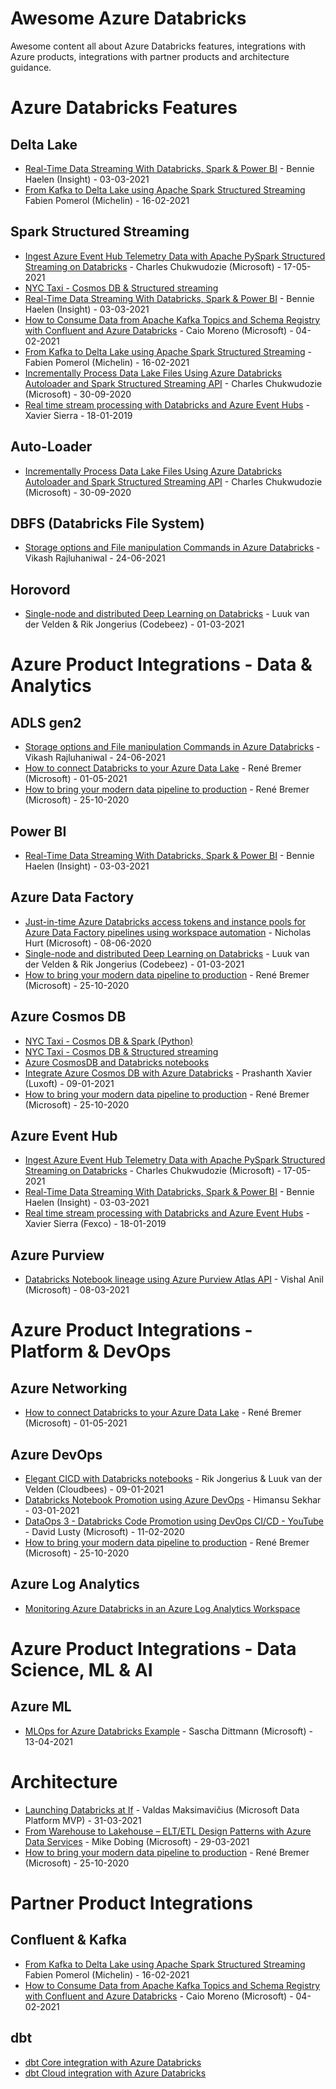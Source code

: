# Awesome Azure Databricks

Awesome content all about Azure Databricks features, integrations with Azure products, integrations with partner products and architecture guidance.

# Azure Databricks Features

## Delta Lake

- [Real-Time Data Streaming With Databricks, Spark & Power BI](https://www.insight.com/en_US/content-and-resources/tech-tutorials/real-time-data-streaming-with-databricks-spark-and-power-bi.html) - Bennie Haelen (Insight) - 03-03-2021
- [From Kafka to Delta Lake using Apache Spark Structured Streaming](https://blogit.michelin.io/kafka-to-delta-lake-using-apache-spark-streaming-avro/) Fabien Pomerol (Michelin) - 16-02-2021

## Spark Structured Streaming

- [Ingest Azure Event Hub Telemetry Data with Apache PySpark Structured Streaming on Databricks](https://chinnychukwudozie.com/2021/05/17/ingest-azure-event-hub-telemetry-data-with-apache-pyspark-structured-streaming-on-databricks/) - Charles Chukwudozie (Microsoft) - 17-05-2021
- [NYC Taxi - Cosmos DB & Structured streaming](https://github.com/Azure/azure-sdk-for-java/blob/main/sdk/cosmos/azure-cosmos-spark_3-1_2-12/Samples/Python/NYC-Taxi-Data/02_StructuredStreaming.ipynb)
- [Real-Time Data Streaming With Databricks, Spark & Power BI](https://www.insight.com/en_US/content-and-resources/tech-tutorials/real-time-data-streaming-with-databricks-spark-and-power-bi.html) - Bennie Haelen (Insight) - 03-03-2021
- [How to Consume Data from Apache Kafka Topics and Schema Registry with Confluent and Azure Databricks](https://www.confluent.io/blog/consume-avro-data-from-kafka-topics-and-secured-schema-registry-with-databricks-confluent-cloud-on-azure/) - Caio Moreno (Microsoft) - 04-02-2021
- [From Kafka to Delta Lake using Apache Spark Structured Streaming](https://blogit.michelin.io/kafka-to-delta-lake-using-apache-spark-streaming-avro/) - Fabien Pomerol (Michelin) - 16-02-2021
- [Incrementally Process Data Lake Files Using Azure Databricks Autoloader and Spark Structured Streaming API](https://chinnychukwudozie.com/2020/09/30/incrementally-process-data-lake-files-using-azure-databricks-autoloader-and-spark-structured-streaming-api/) - Charles Chukwudozie (Microsoft) - 30-09-2020 
- [Real time stream processing with Databricks and Azure Event Hubs](https://techblog.fexcofts.com/2019/01/18/real-time-stream-processing-with-databricks-and-azure-event-hubs/) - Xavier Sierra - 18-01-2019

## Auto-Loader

- [Incrementally Process Data Lake Files Using Azure Databricks Autoloader and Spark Structured Streaming API](https://chinnychukwudozie.com/2020/09/30/incrementally-process-data-lake-files-using-azure-databricks-autoloader-and-spark-structured-streaming-api/) - Charles Chukwudozie (Microsoft) - 30-09-2020 

## DBFS (Databricks File System)

- [Storage options and File manipulation Commands in Azure Databricks](https://www.analyticsvidhya.com/blog/2021/06/storage-options-and-file-manipulation-commands-in-azure-databricks/) - Vikash Rajluhaniwal - 24-06-2021

## Horovord

- [Single-node and distributed Deep Learning on Databricks](https://codebeez.nl/blogs/single-node-and-distributed-deep-learning-databricks/) - Luuk van der Velden & Rik Jongerius (Codebeez) - 01-03-2021

# Azure Product Integrations - Data & Analytics

## ADLS gen2

- [Storage options and File manipulation Commands in Azure Databricks](https://www.analyticsvidhya.com/blog/2021/06/storage-options-and-file-manipulation-commands-in-azure-databricks/) - Vikash Rajluhaniwal - 24-06-2021
- [How to connect Databricks to your Azure Data Lake](https://towardsdatascience.com/how-to-connect-databricks-to-your-azure-data-lake-ff499f4ca1c) - René Bremer (Microsoft) - 01-05-2021
- [How to bring your modern data pipeline to production](https://towardsdatascience.com/how-to-bring-your-modern-data-pipeline-to-production-2f14e42ac200) - René Bremer (Microsoft) - 25-10-2020

## Power BI

- [Real-Time Data Streaming With Databricks, Spark & Power BI](https://www.insight.com/en_US/content-and-resources/tech-tutorials/real-time-data-streaming-with-databricks-spark-and-power-bi.html) - Bennie Haelen (Insight) - 03-03-2021

## Azure Data Factory
 - [Just-in-time Azure Databricks access tokens and instance pools for Azure Data Factory pipelines using workspace automation](https://medium.com/microsoftazure/just-in-time-azure-databricks-access-tokens-and-instance-pools-for-azure-data-factory-pipelines-d1f8d1b6d28c) - Nicholas Hurt (Microsoft) - 08-06-2020
- [Single-node and distributed Deep Learning on Databricks](https://codebeez.nl/blogs/single-node-and-distributed-deep-learning-databricks/) - Luuk van der Velden & Rik Jongerius (Codebeez) - 01-03-2021
- [How to bring your modern data pipeline to production](https://towardsdatascience.com/how-to-bring-your-modern-data-pipeline-to-production-2f14e42ac200) - René Bremer (Microsoft) - 25-10-2020

## Azure Cosmos DB

- [NYC Taxi - Cosmos DB & Spark (Python)](https://github.com/Azure/azure-sdk-for-java/blob/main/sdk/cosmos/azure-cosmos-spark_3-1_2-12/Samples/Python/NYC-Taxi-Data/01_Batch.ipynb)
- [NYC Taxi - Cosmos DB & Structured streaming](https://github.com/Azure/azure-sdk-for-java/blob/main/sdk/cosmos/azure-cosmos-spark_3-1_2-12/Samples/Python/NYC-Taxi-Data/02_StructuredStreaming.ipynb)
- [Azure CosmosDB and Databricks notebooks](https://github.com/Azure/azure-cosmosdb-spark#using-databricks-notebooks)
- [Integrate Azure Cosmos DB with Azure Databricks](https://towardsdatascience.com/revealed-a-ridiculously-easy-way-to-integrate-azure-cosmos-db-with-azure-databricks-4314cce0259b) - Prashanth Xavier (Luxoft) - 09-01-2021
- [How to bring your modern data pipeline to production](https://towardsdatascience.com/how-to-bring-your-modern-data-pipeline-to-production-2f14e42ac200) - René Bremer (Microsoft) - 25-10-2020

## Azure Event Hub

- [Ingest Azure Event Hub Telemetry Data with Apache PySpark Structured Streaming on Databricks](https://chinnychukwudozie.com/2021/05/17/ingest-azure-event-hub-telemetry-data-with-apache-pyspark-structured-streaming-on-databricks/) - Charles Chukwudozie (Microsoft) - 17-05-2021
- [Real-Time Data Streaming With Databricks, Spark & Power BI](https://www.insight.com/en_US/content-and-resources/tech-tutorials/real-time-data-streaming-with-databricks-spark-and-power-bi.html) - Bennie Haelen (Insight) - 03-03-2021
- [Real time stream processing with Databricks and Azure Event Hubs](https://techblog.fexcofts.com/2019/01/18/real-time-stream-processing-with-databricks-and-azure-event-hubs/) - Xavier Sierra (Fexco) - 18-01-2019

## Azure Purview

- [Databricks Notebook lineage using Azure Purview Atlas API](https://techcommunity.microsoft.com/t5/azure-purview/march-ahead-with-azure-purview-unify-all-your-data-using-apache/ba-p/2185411) - Vishal Anil (Microsoft) - 08-03-2021

# Azure Product Integrations - Platform & DevOps

## Azure Networking

- [How to connect Databricks to your Azure Data Lake](https://towardsdatascience.com/how-to-connect-databricks-to-your-azure-data-lake-ff499f4ca1c) - René Bremer (Microsoft) - 01-05-2021

## Azure DevOps

- [Elegant CICD with Databricks notebooks](https://codebeez.nl/blogs/elegant-cicd-databricks-notebooks/) - Rik Jongerius & Luuk van der Velden (Cloudbees) - 09-01-2021
- [Databricks Notebook Promotion using Azure DevOps](https://medium.com/road-to-data-engineering/databricks-notebook-promotion-using-azure-devops-5f3da5306751) - Himansu Sekhar - 03-01-2021
- [DataOps 3 - Databricks Code Promotion using DevOps CI/CD - YouTube](https://www.youtube.com/watch?v=R7tJZelEt-Q&t=172s) - David Lusty (Microsoft) - 11-02-2020
- [How to bring your modern data pipeline to production](https://towardsdatascience.com/how-to-bring-your-modern-data-pipeline-to-production-2f14e42ac200) - René Bremer (Microsoft) - 25-10-2020

## Azure Log Analytics

- [Monitoring Azure Databricks in an Azure Log Analytics Workspace](https://github.com/mspnp/spark-monitoring)

# Azure Product Integrations - Data Science, ML & AI

## Azure ML

- [MLOps for Azure Databricks Example](https://github.com/SaschaDittmann/MLOps-Databricks) - Sascha Dittmann (Microsoft) - 13-04-2021

# Architecture

- [Launching Databricks at If](https://medium.com/if-tech/launching-databricks-at-if-819be388aa8a) - Valdas Maksimavičius (Microsoft Data Platform MVP) - 31-03-2021
- [From Warehouse to Lakehouse – ELT/ETL Design Patterns with Azure Data Services](https://sqlofthenorth.blog/2021/03/29/elt-etl-design-patterns-with-azure-data-services/) - Mike Dobing (Microsoft) - 29-03-2021
- [How to bring your modern data pipeline to production](https://towardsdatascience.com/how-to-bring-your-modern-data-pipeline-to-production-2f14e42ac200) - René Bremer (Microsoft) - 25-10-2020

# Partner Product Integrations

## Confluent & Kafka

- [From Kafka to Delta Lake using Apache Spark Structured Streaming](https://blogit.michelin.io/kafka-to-delta-lake-using-apache-spark-streaming-avro/) Fabien Pomerol (Michelin) - 16-02-2021
- [How to Consume Data from Apache Kafka Topics and Schema Registry with Confluent and Azure Databricks](https://www.confluent.io/blog/consume-avro-data-from-kafka-topics-and-secured-schema-registry-with-databricks-confluent-cloud-on-azure/) - Caio Moreno (Microsoft) - 04-02-2021

## dbt

- [dbt Core integration with Azure Databricks](https://docs.microsoft.com/en-us/azure/databricks/dev-tools/dbt)
- [dbt Cloud integration with Azure Databricks](https://docs.microsoft.com/en-us/azure/databricks/dev-tools/dbt-cloud)
